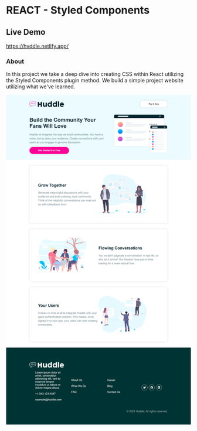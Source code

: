 # REACT - Styled Components

## Live Demo

https://hvddle.netlify.app/

### About

In this project we take a deep dive into creating CSS within React utilizing the Styled Components plugin method. We build a simple project website utilizing what we've learned.

![example_png](./example.png)
